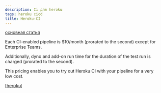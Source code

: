 ```yaml
---
description: Ci для heroku
tags: heroku cicd
title: Heroku-CI
---
```

[основная статья](https://devcenter.heroku.com/articles/heroku-ci)

Each CI-enabled pipeline is $10/month (prorated to the second) except for Enterprise Teams.

Additionally, dyno and add-on run time for the duration of the test run is charged (prorated to the second).

This pricing enables you to try out Heroku CI with your pipeline for a very low cost.

[[heroku]]

[//begin]: # "Autogenerated link references for markdown compatibility"
[heroku]: ../lists/heroku "Heroku"
[//end]: # "Autogenerated link references"